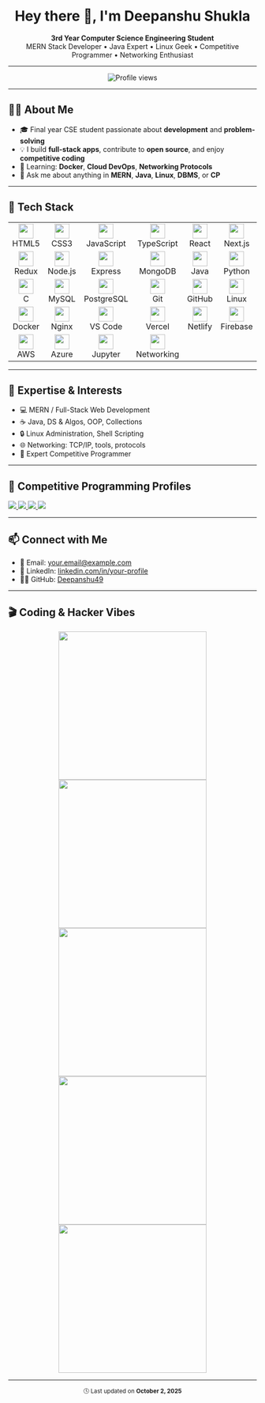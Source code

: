 <h1 align="center">Hey there 👋, I'm Deepanshu Shukla</h1>

<p align="center">
  <b>3rd Year Computer Science Engineering Student</b><br>
  MERN Stack Developer • Java Expert • Linux Geek • Competitive Programmer • Networking Enthusiast
</p>

---

<!-- 🔥 Profile View Counter -->
<p align="center">
  <img src="https://komarev.com/ghpvc/?username=Deepanshu49&style=for-the-badge&color=blue" alt="Profile views" />
</p>

---

## 👨‍💻 About Me

- 🎓 Final year CSE student passionate about **development** and **problem-solving**
- 💡 I build **full-stack apps**, contribute to **open source**, and enjoy **competitive coding**
- 🔁 Learning: **Docker**, **Cloud DevOps**, **Networking Protocols**
- 💬 Ask me about anything in **MERN**, **Java**, **Linux**, **DBMS**, or **CP**

---

## 🚀 Tech Stack

<div align="center">

<table>
<tr>
  <td align="center"><img src="https://cdn.simpleicons.org/html5/E34F26" width="30"/><br/>HTML5</td>
  <td align="center"><img src="https://cdn.simpleicons.org/css3/1572B6" width="30"/><br/>CSS3</td>
  <td align="center"><img src="https://cdn.simpleicons.org/javascript/F7DF1E" width="30"/><br/>JavaScript</td>
  <td align="center"><img src="https://cdn.simpleicons.org/typescript/3178C6" width="30"/><br/>TypeScript</td>
  <td align="center"><img src="https://cdn.simpleicons.org/react/61DAFB" width="30"/><br/>React</td>
  <td align="center"><img src="https://cdn.simpleicons.org/next.js/000000" width="30"/><br/>Next.js</td>
</tr>
<tr>
  <td align="center"><img src="https://cdn.simpleicons.org/redux/764ABC" width="30"/><br/>Redux</td>
  <td align="center"><img src="https://cdn.simpleicons.org/node.js/339933" width="30"/><br/>Node.js</td>
  <td align="center"><img src="https://cdn.simpleicons.org/express/000000" width="30"/><br/>Express</td>
  <td align="center"><img src="https://cdn.simpleicons.org/mongodb/47A248" width="30"/><br/>MongoDB</td>
  <td align="center"><img src="https://cdn.simpleicons.org/java/007396" width="30"/><br/>Java</td>
  <td align="center"><img src="https://cdn.simpleicons.org/python/3776AB" width="30"/><br/>Python</td>
</tr>
<tr>
  <td align="center"><img src="https://cdn.simpleicons.org/c/00599C" width="30"/><br/>C</td>
  <td align="center"><img src="https://cdn.simpleicons.org/mysql/4479A1" width="30"/><br/>MySQL</td>
  <td align="center"><img src="https://cdn.simpleicons.org/postgresql/336791" width="30"/><br/>PostgreSQL</td>
  <td align="center"><img src="https://cdn.simpleicons.org/git/F05032" width="30"/><br/>Git</td>
  <td align="center"><img src="https://cdn.simpleicons.org/github/181717" width="30"/><br/>GitHub</td>
  <td align="center"><img src="https://cdn.simpleicons.org/linux/FCC624" width="30"/><br/>Linux</td>
</tr>
<tr>
  <td align="center"><img src="https://cdn.simpleicons.org/docker/2496ED" width="30"/><br/>Docker</td>
  <td align="center"><img src="https://cdn.simpleicons.org/nginx/009639" width="30"/><br/>Nginx</td>
  <td align="center"><img src="https://cdn.simpleicons.org/visualstudiocode/007ACC" width="30"/><br/>VS Code</td>
  <td align="center"><img src="https://cdn.simpleicons.org/vercel/000000" width="30"/><br/>Vercel</td>
  <td align="center"><img src="https://cdn.simpleicons.org/netlify/00C7B7" width="30"/><br/>Netlify</td>
  <td align="center"><img src="https://cdn.simpleicons.org/firebase/FFCA28" width="30"/><br/>Firebase</td>
</tr>
<tr>
  <td align="center"><img src="https://cdn.simpleicons.org/amazonaws/232F3E" width="30"/><br/>AWS</td>
  <td align="center"><img src="https://cdn.simpleicons.org/azure/0078D4" width="30"/><br/>Azure</td>
  <td align="center"><img src="https://cdn.simpleicons.org/jupyter/F37626" width="30"/><br/>Jupyter</td>
  <td align="center"><img src="https://cdn.simpleicons.org/cisco/1BA0D7" width="30"/><br/>Networking</td>
</tr>
</table>

</div>

---

## 🧠 Expertise & Interests

- 💻 MERN / Full-Stack Web Development  
- ☕ Java, DS & Algos, OOP, Collections  
- 🔒 Linux Administration, Shell Scripting  
- 🌐 Networking: TCP/IP, tools, protocols  
- 🧠 Expert Competitive Programmer

---

## 🏅 Competitive Programming Profiles

<p align="left">
  <a href="https://www.hackerrank.com/your_username">
    <img src="https://img.shields.io/badge/HackerRank-Expert-2EC866?logo=hackerrank" />
  </a>
  <a href="https://leetcode.com/your_username">
    <img src="https://img.shields.io/badge/LeetCode-Gold-orange?logo=leetcode" />
  </a>
  <a href="https://codeforces.com/profile/your_username">
    <img src="https://img.shields.io/badge/Codeforces-Candidate%20Master-blue?logo=codeforces" />
  </a>
  <a href="https://www.codechef.com/users/your_username">
    <img src="https://img.shields.io/badge/CodeChef-4%20Star-5B4638?logo=codechef" />
  </a>
</p>

---

## 📫 Connect with Me

- 📧 Email: your.email@example.com  
- 💼 LinkedIn: [linkedin.com/in/your-profile](https://linkedin.com/in/your-profile)  
- 🧑‍💻 GitHub: [Deepanshu49](https://github.com/Deepanshu49)

---

## 🎬 Coding & Hacker Vibes

<p align="center">
  <img src="https://media.giphy.com/media/26tn33aiTi1jkl6H6/giphy.gif" width="300" />
  <img src="https://media.giphy.com/media/qgQUggAC3Pfv687qPC/giphy.gif" width="300" />
  <img src="https://media.giphy.com/media/l0HlNQ03J5JxX6lva/giphy.gif" width="300" />
  <img src="https://media.giphy.com/media/LMt9638dO8dftAjtco/giphy.gif" width="300" />
  <img src="https://media.giphy.com/media/3o7abB06u9bNzA8lu8/giphy.gif" width="300" />
</p>

---

<p align="center">
  <sub>🕓 Last updated on <strong>October 2, 2025</strong></sub>
</p>
